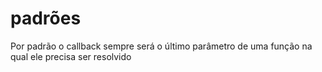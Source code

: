 # padrões

Por padrão o callback sempre será o último parâmetro de uma função na qual ele precisa ser resolvido